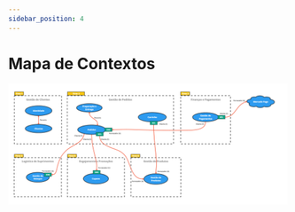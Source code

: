 ```yaml
---
sidebar_position: 4
---
```


# Mapa de Contextos

![](./../../static/img/modelo-estrategico/mapa_contextos.png)